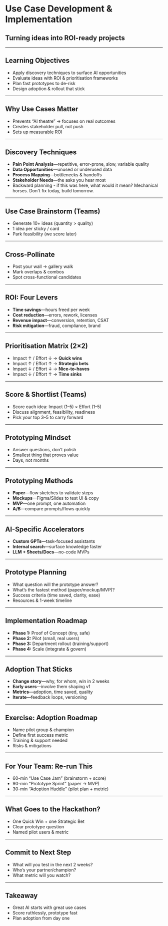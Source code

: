 # Use Case Development & Implementation

## Turning ideas into ROI-ready projects

<!-- Aim: Bridge from skills to hackathon. Keep pace brisk and practical. -->

---

## Learning Objectives

* <span class="fragment">Apply discovery techniques to surface AI opportunities</span>
* <span class="fragment">Evaluate ideas with ROI & prioritisation frameworks</span>
* <span class="fragment">Plan fast prototypes to de-risk</span>
* <span class="fragment">Design adoption & rollout that stick</span>

<!-- Invite: “Think which slides you’ll reuse with your team.” -->

---

## Why Use Cases Matter

* <span class="fragment">Prevents “AI theatre” → focuses on real outcomes</span>
* <span class="fragment">Creates stakeholder pull, not push</span>
* <span class="fragment">Sets up measurable ROI</span>

<!-- Prompt: “Where has ‘cool demo’ ≠ value in your org?” -->

---

## Discovery Techniques

* <span class="fragment"><b>Pain Point Analysis</b>—repetitive, error-prone, slow, variable quality</span>
* <span class="fragment"><b>Data Opportunities</b>—unused or underused data</span>
* <span class="fragment"><b>Process Mapping</b>—bottlenecks & handoffs</span>
* <span class="fragment"><b>Stakeholder Needs</b>—the asks you hear most</span>
* Backward planning - if this was here, what would it mean? Mechanical horses. Don't fix today, build tomorrow.


---

## Use Case Brainstorm (Teams)

* <span class="fragment">Generate 10+ ideas (quantity > quality)</span>
* <span class="fragment">1 idea per sticky / card</span>
* <span class="fragment">Park feasibility (we score later)</span>

<!-- Timer 12–15m. Circulate with probing questions. -->

---

## Cross-Pollinate

* <span class="fragment">Post your wall → gallery walk</span>
* <span class="fragment">Mark overlaps & combos</span>
* <span class="fragment">Spot cross-functional candidates</span>

<!-- Capture 2–3 “combo” sparks aloud. -->

---

## ROI: Four Levers

* <span class="fragment"><b>Time savings</b>—hours freed per week</span>
* <span class="fragment"><b>Cost reduction</b>—errors, rework, licenses</span>
* <span class="fragment"><b>Revenue impact</b>—conversion, retention, CSAT</span>
* <span class="fragment"><b>Risk mitigation</b>—fraud, compliance, brand</span>

<!-- Encourage rough orders of magnitude, not perfection. -->

---

## Prioritisation Matrix (2×2)

* <span class="fragment">Impact ↑ / Effort ↓ → <b>Quick wins</b></span>
* <span class="fragment">Impact ↑ / Effort ↑ → <b>Strategic bets</b></span>
* <span class="fragment">Impact ↓ / Effort ↓ → <b>Nice-to-haves</b></span>
* <span class="fragment">Impact ↓ / Effort ↑ → <b>Time sinks</b></span>

<!-- Add lenses: Strategic alignment, Feasibility, User readiness. -->

---

## Score & Shortlist (Teams)

* <span class="fragment">Score each idea: Impact (1–5) × Effort (1–5)</span>
* <span class="fragment">Discuss alignment, feasibility, readiness</span>
* <span class="fragment">Pick your top 3–5 to carry forward</span>

<!-- 10–12m. Nudge to choose 1 quick win + 1 strategic bet. -->

---

## Prototyping Mindset

* <span class="fragment">Answer questions, don’t polish</span>
* <span class="fragment">Smallest thing that proves value</span>
* <span class="fragment">Days, not months</span>

---

## Prototyping Methods

* <span class="fragment"><b>Paper</b>—flow sketches to validate steps</span>
* <span class="fragment"><b>Mockups</b>—Figma/Slides to test UI & copy</span>
* <span class="fragment"><b>MVP</b>—one prompt, one automation</span>
* <span class="fragment"><b>A/B</b>—compare prompts/flows quickly</span>

---

## AI-Specific Accelerators

* <span class="fragment"><b>Custom GPTs</b>—task-focused assistants</span>
* <span class="fragment"><b>Internal search</b>—surface knowledge faster</span>
* <span class="fragment"><b>LLM + Sheets/Docs</b>—no-code MVPs</span>

<!-- Encourage: prototype the riskiest assumption first. -->

---

## Prototype Planning 

* <span class="fragment">What question will the prototype answer?</span>
* <span class="fragment">What’s the fastest method (paper/mockup/MVP)?</span>
* <span class="fragment">Success criteria (time saved, clarity, ease)</span>
* <span class="fragment">Resources & 1-week timeline</span>

---

## Implementation Roadmap

* <span class="fragment"><b>Phase 1:</b> Proof of Concept (tiny, safe)</span>
* <span class="fragment"><b>Phase 2:</b> Pilot (small, real users)</span>
* <span class="fragment"><b>Phase 3:</b> Department rollout (training/support)</span>
* <span class="fragment"><b>Phase 4:</b> Scale (integrate & govern)</span>

---

## Adoption That Sticks

* <span class="fragment"><b>Change story</b>—why, for whom, win in 2 weeks</span>
* <span class="fragment"><b>Early users</b>—involve them shaping v1</span>
* <span class="fragment"><b>Metrics</b>—adoption, time saved, quality</span>
* <span class="fragment"><b>Iterate</b>—feedback loops, versioning</span>

---

## Exercise: Adoption Roadmap

* <span class="fragment">Name pilot group & champion</span>
* <span class="fragment">Define first success metric</span>
* <span class="fragment">Training & support needed</span>
* <span class="fragment">Risks & mitigations</span>

---

## For Your Team: Re-run This

* <span class="fragment">60-min “Use Case Jam” (brainstorm + score)</span>
* <span class="fragment">90-min “Prototype Sprint” (paper → MVP)</span>
* <span class="fragment">30-min “Adoption Huddle” (pilot plan + metric)</span>

<!-- Provide templates after session as a mini-kit. -->

---

## What Goes to the Hackathon?

* <span class="fragment">One Quick Win + one Strategic Bet</span>
* <span class="fragment">Clear prototype question</span>
* <span class="fragment">Named pilot users & metric</span>

---

## Commit to Next Step

* <span class="fragment">What will you test in the next 2 weeks?</span>
* <span class="fragment">Who’s your partner/champion?</span>
* <span class="fragment">What metric will you watch?</span>

<!-- Quick pair share. Invite posting to team channel today. -->

---

## Takeaway

* <span class="fragment">Great AI starts with great use cases</span>
* <span class="fragment">Score ruthlessly, prototype fast</span>
* <span class="fragment">Plan adoption from day one</span>

<!-- Close with energy. Point to hackathon timeline next. -->
